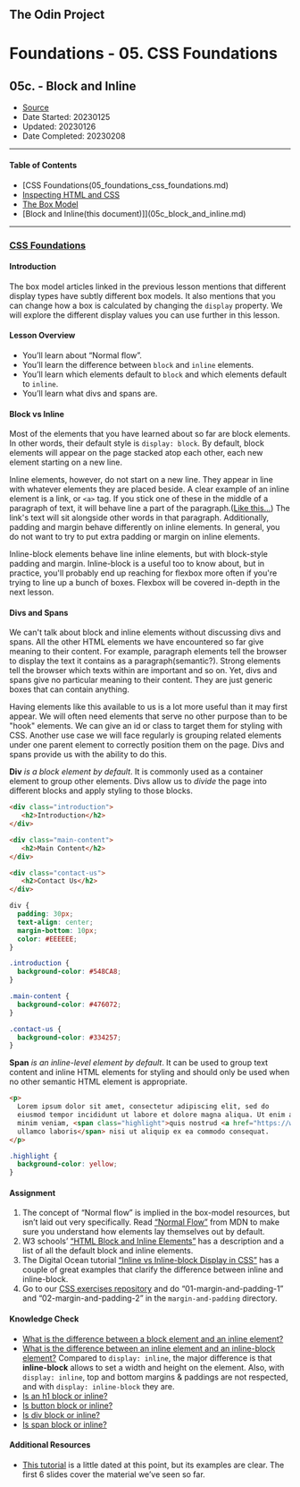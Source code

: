 ## The Odin Project

# Foundations - 05. CSS Foundations
## 05c. - Block and Inline

  - [Source](https://www.theodinproject.com/paths/foundations/courses/foundations)
  - Date Started: 20230125
  - Updated: 20230126
  - Date Completed: 20230208
---


#### Table of Contents

  - [CSS Foundations(05_foundations_css_foundations.md)
  - [Inspecting HTML and CSS](05a_inspecting_html_and_css.md)
  - [The Box Model](05b_the_box_model.md)
  - [Block and Inline(this document)]](05c_block_and_inline.md)
  
---
### [CSS Foundations](https://www.theodinproject.com/lessons/foundations-css-foundations)

#### Introduction

The box model articles linked in the previous lesson mentions that different
display types have subtly different box models. It also mentions that you can
change how a box is calculated by changing the `display` property. We will
explore the different display values you can use further in this lesson.

#### Lesson Overview

  - You’ll learn about “Normal flow”.
  - You’ll learn the difference between `block` and `inline` elements.
  - You’ll learn which elements default to `block` and which elements default to `inline`.
  - You’ll learn what divs and spans are.
  
#### Block vs Inline

Most of the elements that you have learned about so far are block elements.
In other words, their default style is `display: block`. By default, block
elements will appear on the page stacked atop each other, each new element
starting on a new line.

Inline elements, however, do not start on a new line. They appear in line with
whatever elements they are placed beside. A clear example of an inline element
is a link, or `<a>` tag. If you stick one of these in the middle of a paragraph
of text, it will behave line a part of the paragraph.([Like this...](https://www.youtube.com/watch?v=dQw4w9WgXcQ)) The link's text will sit
alongside other words in that paragraph. Additionally, padding and margin behave
differently on inline elements. In general, you do not want to try to put extra
padding or margin on inline elements.

Inline-block elements behave line inline elements, but with block-style padding
and margin. Inline-block is a useful too to know about, but in practice, you'll
probably end up reaching for flexbox more often if you're trying to line up a 
bunch of boxes. Flexbox will be covered in-depth in the next lesson.

#### Divs and Spans

We can't talk about block and inline elements without discussing divs and spans.
All the other HTML elements we have encountered so far give meaning to their
content. For example, paragraph elements tell the browser to display the text
it contains as a paragraph(semantic?). Strong elements tell the browser which
texts within are important and so on. Yet, divs and spans give no particular
meaning to their content. They are just generic boxes that can contain anything.

Having elements like this available to us is a lot more useful than it may first
appear. We will often need elements that serve no other purpose than to be 
"hook" elements. We can give an id or class to target them for styling with CSS.
Another use case we will face regularly is grouping related elements under one
parent element to correctly position them on the page. Divs and spans provide us
with the ability to do this.

**Div** *is a block element by default*. It is commonly used as a container element to
group other elements. Divs allow us to *divide* the page into different blocks
and apply styling to those blocks.

```html
<div class="introduction">
   <h2>Introduction</h2>
</div>

<div class="main-content">
   <h2>Main Content</h2>
</div>

<div class="contact-us">
   <h2>Contact Us</h2>
</div>
```

```css
div {
  padding: 30px;
  text-align: center;
  margin-bottom: 10px;
  color: #EEEEEE;
}

.introduction {
  background-color: #548CA8;
}

.main-content {
  background-color: #476072;
}

.contact-us {
  background-color: #334257;
}
```

**Span** *is an inline-level element by default*. It can be used to group text
content and inline HTML elements for styling and should only be used when no
other semantic HTML element is appropriate.

```html
<p>
  Lorem ipsum dolor sit amet, consectetur adipiscing elit, sed do
  eiusmod tempor incididunt ut labore et dolore magna aliqua. Ut enim ad
  minim veniam, <span class="highlight">quis nostrud <a href="https://www.dictionary.com/browse/exercitation">exercitation</a>
  ullamco laboris</span> nisi ut aliquip ex ea commodo consequat.   
</p>
```

```css
.highlight {
  background-color: yellow;
}
```


#### Assignment


1. The concept of “Normal flow” is implied in the box-model resources, but isn’t laid out very specifically. Read [“Normal Flow”](https://developer.mozilla.org/en-US/docs/Learn/CSS/CSS_layout/Normal_Flow) from MDN to make sure you understand how elements lay themselves out by default.
2. W3 schools’ [“HTML Block and Inline Elements”](https://www.w3schools.com/html/html_blocks.asp) has a description and a list of all the default block and inline elements.
3. The Digital Ocean tutorial [“Inline vs Inline-block Display in CSS”](https://www.digitalocean.com/community/tutorials/css-display-inline-vs-inline-block) has a couple of great examples that clarify the difference between inline and inline-block.
4. Go to our [CSS exercises repository](https://github.com/TheOdinProject/css-exercises) and do “01-margin-and-padding-1” and “02-margin-and-padding-2” in the `margin-and-padding` directory.



#### Knowledge Check

  - [What is the difference between a block element and an inline element?]()
  - [What is the difference between an inline element and an inline-block element?](https://www.digitalocean.com/community/tutorials/css-display-inline-vs-inline-block)
  Compared to `display: inline`, the major difference is that **inline-block** allows to set a width and height on the element. Also, with `display: inline`, top and bottom margins & paddings are not respected, and with `display: inline-block` they are.
  - [Is an h1 block or inline?](https://www.w3schools.com/html/html_blocks.asp)
  - [Is button block or inline?](https://www.w3schools.com/html/html_blocks.asp)
  - [Is div block or inline?](https://www.w3schools.com/html/html_blocks.asp)
  - [Is span block or inline?](https://www.w3schools.com/html/html_blocks.asp)


#### Additional Resources

  - [This tutorial](https://learnlayout.com/no-layout.html) is a little dated at this point, but its examples are clear. The first 6 slides cover the material we’ve seen so far.
